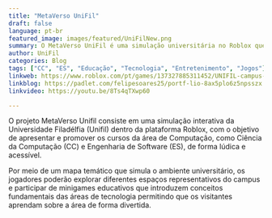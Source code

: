 ```yaml
---
title: "MetaVerso UniFil"
draft: false
language: pt-br
featured_image: images/featured/UniFilNew.png
summary: O MetaVerso UniFil é uma simulação universitária no Roblox que promove os cursos de Computação da UniFil por meio de minigames no ambiente virtual
author: UniFil
categories: Blog
tags: ["CC", "ES", "Educação", "Tecnologia", "Entretenimento", "Jogos"] 
linkweb: https://www.roblox.com/pt/games/137327885311452/UNIFIL-campus-sede
linkblog: https://padlet.com/felipesoares25/portf-lio-8ax5plo6z5npsszx
linkvideo: https://youtu.be/8Ts4qTXwp60

---
```


O projeto MetaVerso Unifil consiste em uma simulação interativa da Universidade Filadélfia (Unifil) dentro da plataforma Roblox, com o objetivo de apresentar e promover os cursos da área de Computação, como Ciência da Computação (CC) e Engenharia de Software (ES), de forma lúdica e acessível.

Por meio de um mapa temático que simula o ambiente universitário, os jogadores poderão explorar diferentes espaços representativos do campus e participar de minigames educativos que introduzem conceitos fundamentais das áreas de tecnologia permitindo que os visitantes aprendam sobre a área de forma divertida.